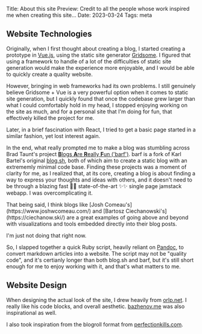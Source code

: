 Title: About this site
Preview: Credit to all the people whose work inspired me when creating this site...
Date: 2023-03-24
Tags: meta

<!-- TODO: get grammarly extension for VSCode  -->

## Website Technologies

Originally, when I first thought about creating a blog, I started creating a prototype in [Vue.js](https://vuejs.org/), using the static site generator [Gridsome](https://gridsome.org/). I figured that using a framework to handle of a lot of the difficulties of static site generation would make the experience more enjoyable, and I would be able to quickly create a quality website.

However, bringing in web frameworks had its own problems. I still genuinely believe Gridsome + Vue is a very powerful option when it comes to static site generation, but I quickly found that once the codebase grew larger than what I could comfortably hold in my head, I stopped enjoying working on the site as much, and for a personal site that I'm doing for fun, that effectively killed the project for me.

Later, in a brief fascination with React, I tried to get a basic page started in a similar fashion, yet lost interest again.

In the end, what really prompted me to make a blog was stumbling across Brad Taunt's project [**B**logs **A**re **R**eally **F**un ('barf')](https://git.sr.ht/~bt/barf). barf is a fork of Karl Bartel's original [blog.sh](https://github.com/karlb/karl.berlin), both of which aim to create a static blog with an extrememly minimal code base. Finding these projects was a moment of clarity for me, as I realized that, at its core, creating a blog is about finding a way to express your thoughts and ideas with others, and it doesn't need to be through a blazing fast 🚀🚀 state-of-the-art ✨✨ single page jamstack webapp. I was overcomplicating it.

<aside>
    <p>
        That being said, I think blogs like [Josh Comeau's](https://www.joshwcomeau.com/) and [Bartosz Ciechanowski's](https://ciechanow.ski/) are a great examples of going above and beyond with visualizations and tools embedded directly into their blog posts.
    </p>
    <p>
        I'm just not doing that right now.
    </p>
</aside>

So, I slapped together a quick Ruby script, heavily reliant on [Pandoc](https://pandoc.org/), to convert markdown articles into a website. The script may not be "quality code", and it's certianly longer than both blog.sh and barf, but it's still short enough for me to enjoy working with it, and that's what matters to me.

## Website Design

When designing the actual look of the site, I drew heavily from [orlp.net](https://orlp.net/). I really like his code blocks, and overall aesthetic. [bazhenov.me](https://www.bazhenov.me/) was also inspirational as well.

I also took inspiration from the blogroll format from [perfectionkills.com](http://perfectionkills.com/).
